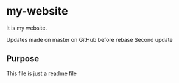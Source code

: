 # my-website

It is my website.

Updates made on master on GitHub before rebase
Second update

## Purpose

This file is just a readme file
